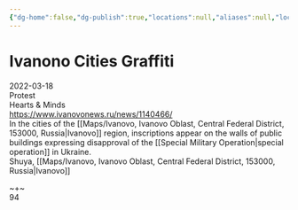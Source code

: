 ```yaml
---
{"dg-home":false,"dg-publish":true,"locations":null,"aliases":null,"location":null,"title":"Ivanono Cities Graffiti","tag":"protest, political","date":"2022-03-18","permalink":"/ivanono-cities-graffiti/","dgHomeLink":true,"dgPassFrontmatter":true}
---
```



# Ivanono Cities Graffiti

2022-03-18  
Protest  
Hearts & Minds  
https://www.ivanovonews.ru/news/1140466/  
In the cities of the [[Maps/Ivanovo, Ivanovo Oblast, Central Federal District, 153000, Russia|Ivanovo]] region, inscriptions appear on the walls of public buildings expressing disapproval of the [[Special Military Operation|special operation]] in Ukraine.  
Shuya, [[Maps/Ivanovo, Ivanovo Oblast, Central Federal District, 153000, Russia|Ivanovo]]

~+~  
94
